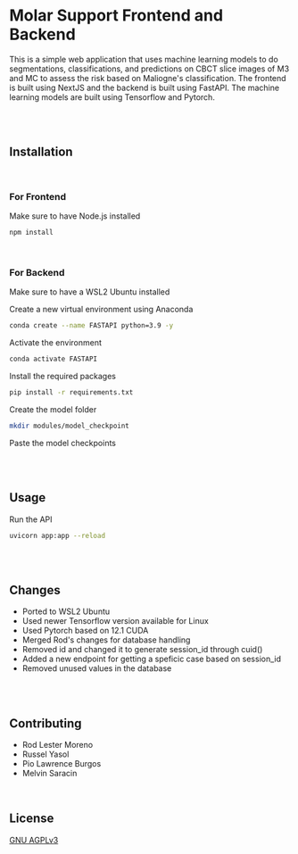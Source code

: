 # Molar Support Frontend and Backend

This is a simple web application that uses machine learning models to do segmentations, classifications, and predictions on CBCT slice images of M3 and MC to assess the risk based on Maliogne's classification. The frontend is built using NextJS and the backend is built using FastAPI. The machine learning models are built using Tensorflow and Pytorch.

<br/> <br/>

## Installation

<br/>

### For Frontend

Make sure to have Node.js installed

```bash
npm install
```

<br/>

### For Backend

Make sure to have a WSL2 Ubuntu installed 
<br/>

Create a new virtual environment using Anaconda

```bash
conda create --name FASTAPI python=3.9 -y
```


Activate the environment

```bash
conda activate FASTAPI
```


Install the required packages

```bash
pip install -r requirements.txt
```


Create the model folder
    
```bash
mkdir modules/model_checkpoint
```

Paste the model checkpoints

<br/><br/>

## Usage

Run the API

```bash
uvicorn app:app --reload
```

<br/><br/>

## Changes

- Ported to WSL2 Ubuntu
- Used newer Tensorflow version available for Linux
- Used Pytorch based on 12.1 CUDA
- Merged Rod's changes for database handling
- Removed id and changed it to generate session_id through cuid()
- Added a new endpoint for getting a speficic case based on session_id
- Removed unused values in the database

<br/><br/>

## Contributing

- Rod Lester Moreno
- Russel Yasol
- Pio Lawrence Burgos
- Melvin Saracin

<br/>

## License
[GNU AGPLv3](https://choosealicense.com/licenses/agpl-3.0/)

